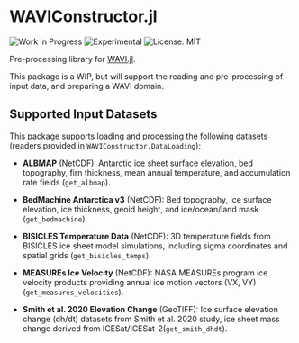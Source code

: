 # WAVIConstructor.jl
![Work in Progress](https://img.shields.io/badge/status-work--in--progress-orange)
![Experimental](https://img.shields.io/badge/status-experimental-blueviolet)
![License: MIT](https://img.shields.io/badge/license-MIT-green)


Pre-processing library for [WAVI.jl](https://github.com/WAVI-ice-sheet-model/WAVI.jl).

This package is a WIP, but will support the reading and pre-processing of input data, and preparing a WAVI domain.

## Supported Input Datasets

This package supports loading and processing the following datasets (readers provided in `WAVIConstructor.DataLoading`):

- **ALBMAP** (NetCDF): Antarctic ice sheet surface elevation, bed topography, firn thickness, mean annual temperature, and accumulation rate fields (`get_albmap`).

- **BedMachine Antarctica v3** (NetCDF): Bed topography, ice surface elevation, ice thickness, geoid height, and ice/ocean/land mask (`get_bedmachine`).

- **BISICLES Temperature Data** (NetCDF): 3D temperature fields from BISICLES ice sheet model simulations, including sigma coordinates and spatial grids (`get_bisicles_temps`).

- **MEASUREs Ice Velocity** (NetCDF): NASA MEASUREs program ice velocity products providing annual ice motion vectors (VX, VY)(`get_measures_velocities`).

- **Smith et al. 2020 Elevation Change** (GeoTIFF): Ice surface elevation change (dh/dt) datasets from Smith et al. 2020 study, ice sheet mass change derived from ICESat/ICESat-2(`get_smith_dhdt`).
